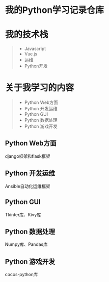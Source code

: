 # 我的Python学习记录仓库
我的技术栈
===
> * Javascript
> * Vue.js
> * 运维
> * Python开发


关于我学习的内容
===
> * Python Web方面
> * Python 开发运维
> * Python GUI
> * Python 数据处理
> * Python 游戏开发

## Python Web方面

django框架和flask框架

## Python 开发运维

Ansible自动化运维框架

## Python GUI

Tkinter库、Kivy库

## Python 数据处理

Numpy库、Pandas库

## Python 游戏开发

cocos-python库
